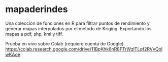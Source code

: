 # mapaderindes
Una coleccion de funciones en R para filtrar puntos de rendimiento y generar mapas interpolados por el metodo de Kriging. Exportando los mapas a pdf, shp, kml y tiff. 

Prueba en vivo sobre Colab (requiere cuenta de Google)
https://colab.research.google.com/drive/11BpKhk6nR8FTrWzlTLqf2RVvQolwKAoe
